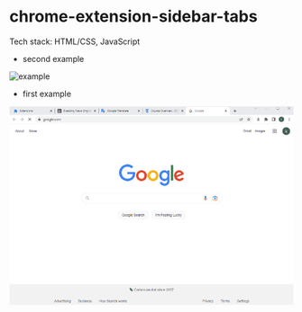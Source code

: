 # chrome-extension-sidebar-tabs
Tech stack: HTML/CSS, JavaScript

- second example

![example](/images/01092023(2).gif)

- first example

![example](/images/01092023.gif)
